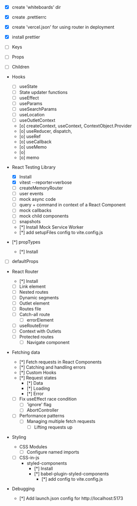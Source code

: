- [x] create 'whiteboards' dir
- [x] create .prettierrc
- [x] create 'vercel.json' for using router in deployment
- [x] install prettier

- [ ] Keys
- [ ] Props
- [ ] Children

- Hooks

  - [ ] useState
  - [ ] State updater functions
  - [ ] useEffect
  - [ ] useParams
  - [ ] useSearchParams
  - [ ] useLocation
  - [ ] useOutletContext
  - [o] createContext, useContext, ContextObject.Provider
  - [o] useReducer, dispatch,
  - [o] useRef
  - [o] useCallback
  - [o] useMemo
  - [o] <Profiler>
  - [o] memo

- React Testing Library

  - [x] Install
  - [x] vitest --reporter=verbose
  - [ ] createMemoryRouter
  - [ ] user events
  - [ ] mock async code
  - [ ] query + command in context of a React Component
  - [ ] mock callbacks
  - [ ] mock child components
  - [ ] snapshots
  - [*] Install Mock Service Worker
  - [*] add setupFiles config to vite.config.js

- [*] propTypes
  - [*] Install
- [ ] defaultProps

- React Router

  - [*] Install
  - [ ] Link element
  - [ ] Nested routes
  - [ ] Dynamic segments
  - [ ] Outlet element
  - [ ] Routes file
  - [ ] Catch-all route
    - [ ] errorElement
  - [ ] useRouteError
  - [ ] Context with Outlets
  - [ ] Protected routes
    - [ ] Navigate component

- Fetching data

  - [*] Fetch requests in React Components
  - [*] Catching and handling errors
  - [*] Custom Hooks
  - [*] Request states
    - [*] Data
    - [*] Loading
    - [*] Error
  - [ ] Fix useEffect race condition
    - [ ] 'ignore' flag
    - [ ] AbortController
  - [ ] Performance patterns
    - [ ] Managing multiple fetch requests
      - [ ] Lifting requests up

- Styling

  - CSS Modules
    - [ ] Configure named imports
  - [ ] CSS-in-js
    - styled-components
      - [*] Install
      - [*] babel-plugin-styled-components
        - [*] add config to vite.config.js

- Debugging
  - [*] Add launch.json config for http://localhost:5173
